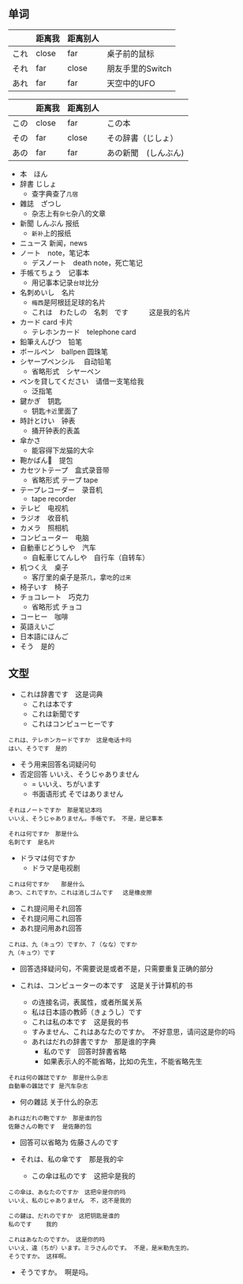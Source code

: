 ## 单词

|    | 距离我   | 距离别人   |             |
|----|-------|--------|-------------|
| これ | close | far    | 桌子前的鼠标      |
| それ | far   | close  | 朋友手里的Switch |
| あれ | far   | far    | 天空中的UFO     |

|    | 距离我   | 距离别人   |             |
|----|-------|--------|-------------|
| この | close | far    | この本         |
| その | far   | close  | その辞書（じしょ）   |
| あの | far   | far    | あの新聞　(しんぶん) |


- 本　ほん
- 辞書 じしょ
    - 查字典查了`几宿`
- 雜誌　ざつし　
    - 杂志上有`杂七`杂八的文章
- 新聞 しんぶん  报纸
    - `新补`上的报纸
- ニュース 新闻，news
- ノート　note，笔记本
    - デスノート　death note，死亡笔记
- 手帳てちょう　记事本
    - 用记事本记录`台球`比分
- 名刺めいし　名片
    - `梅西`是阿根廷足球的名片
    - これは　わたしの　名刺　です　　　这是我的名片
- カード card 卡片
    - テレホンカード　telephone card 
- 鉛筆えんぴつ　铅笔
- ボールペン　ballpen 圆珠笔
- シヤープペンシル 　自动铅笔
    - 省略形式　シヤーペン
- ペンを貸してください　请借一支笔给我
    - 泛指笔
- 鍵かぎ　钥匙
    - 钥匙`卡近`里面了
- 時計とけい　钟表
    - 捅开钟表的表盖
- 傘かさ　
    - 能容得下龙猫的大伞 
- 鞄かばん👜　提包
- カセツトテープ　盒式录音带
    - 省略形式 テープ tape 
- テープレコーダー　录音机
    - tape recorder 
- テレビ　电视机
- ラジオ　收音机
- カメラ　照相机
- コンピューター　电脑
- 自動車じどうしや　汽车
    - 自転車じてんしや　自行车（自转车）
- 机つくえ　桌子
    - 客厅里的桌子是茶`几`，拿`吃`的`过来`
- 椅子いす　椅子
- チョコレート　巧克力
    - 省略形式 チョコ
- コーヒー　咖啡
- 英語えいご　
- 日本語にほんご　
- そう　是的

## 文型

- これは辞書です　这是词典
    - これは本です　
    - これは新聞です
    - これはコンピューヒーです　

```
これは、テレホンカードですか　这是电话卡吗
はい、そうです　是的
```
- そう用来回答名词疑问句
- 否定回答 いいえ、そうじゃありません
    - = いいえ、ちがいます　
    - 书面语形式 そではありません

```
それはノートですか　那是笔记本吗
いいえ、そうじゃありません。手帳です。　不是，是记事本
```

```
それは何ですか　那是什么
名刺です　是名片
```
- ドラマは何ですか　
    - ドラマ是电视剧

```
これは何ですか　　那是什么
あつ、これですか。これは消しゴムです　 这是橡皮擦
```
- これ提问用それ回答
- それ提问用これ回答
- あれ提问用あれ回答

```
これは、九（キュウ）ですか、７（なな）ですか
九（キュウ）です
```
- 回答选择疑问句，不需要说是或者不是，只需要重复正确的部分

- これは、コンピューターの本です　这是关于计算机的书
    - の连接名词，表属性，或者所属关系
    - 私は日本語の教師（きょうし）です
    - これは私の本です　这是我的书
    - すみません、これはあなたのですか。　不好意思，请问这是你的吗
    - あれはだれの辞書ですか　那是谁的字典
        - 私のです　回答时辞書省略
        - 如果表示人的不能省略，比如の先生，不能省略先生

```
それは何の雜誌ですか　那是什么杂志
自動車の雜誌です 是汽车杂志
```
- 何の雜誌 关于什么的杂志

```
あれはだれの鞄ですか　那是谁的包
佐藤さんの鞄です  是佐藤的包
```
- 回答可以省略为 佐藤さんのです

- それは、私の傘です　那是我的伞
    - この傘は私のです　这把伞是我的

```
この傘は、あなたのですか　这把伞是你的吗
いいえ、私のじゃありません　不，这不是我的
```

```
この鍵は、だれのですか　这把钥匙是谁的
私のです    我的
```

```
これはあなたのですか。　这是你的吗
いいえ、違（ちが）います。ミラさんのです。 不是，是米勒先生的。
そうですか。　这样啊。
```
- そうですか。　啊是吗。

